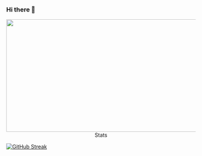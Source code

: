 ### Hi there 👋

<div align="center">
  <img src="https://media.giphy.com/media/du3J3cXyzhj75IOgvA/giphy.gif" width="600" height="300"/>
</div>

<div align="center">
  Stats
</div>

[![GitHub Streak](https://streak-stats.demolab.com/?user=sartim)](https://git.io/streak-stats)



